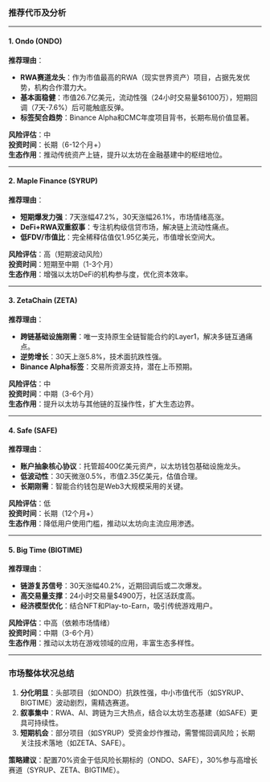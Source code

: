 ### **推荐代币及分析**

---

#### **1. Ondo (ONDO)**  
**推荐理由**：  
- **RWA赛道龙头**：作为市值最高的RWA（现实世界资产）项目，占据先发优势，机构合作潜力大。  
- **基本面稳健**：市值26.7亿美元，流动性强（24小时交易量$6100万），短期回调（7天-7.6%）后可能触底反弹。  
- **标签契合趋势**：Binance Alpha和CMC年度项目背书，长期布局价值显著。  

**风险评估**：中  
**投资时间**：长期（6-12个月+）  
**生态作用**：推动传统资产上链，提升以太坊在金融基建中的枢纽地位。  

---

#### **2. Maple Finance (SYRUP)**  
**推荐理由**：  
- **短期爆发力强**：7天涨幅47.2%，30天涨幅26.1%，市场情绪高涨。  
- **DeFi+RWA双重叙事**：专注机构级信贷市场，解决链上流动性痛点。  
- **低FDV/市值比**：完全稀释估值仅1.95亿美元，市值增长空间大。  

**风险评估**：高（短期波动风险）  
**投资时间**：短期至中期（1-3个月）  
**生态作用**：增强以太坊DeFi的机构参与度，优化资本效率。  

---

#### **3. ZetaChain (ZETA)**  
**推荐理由**：  
- **跨链基础设施刚需**：唯一支持原生全链智能合约的Layer1，解决多链互通痛点。  
- **逆势增长**：30天上涨5.8%，技术面抗跌性强。  
- **Binance Alpha标签**：交易所资源支持，潜在上币预期。  

**风险评估**：中  
**投资时间**：中期（3-6个月）  
**生态作用**：提升以太坊与其他链的互操作性，扩大生态边界。  

---

#### **4. Safe (SAFE)**  
**推荐理由**：  
- **账户抽象核心协议**：托管超400亿美元资产，以太坊钱包基础设施龙头。  
- **低波动性**：30天微涨0.5%，市值2.35亿美元，估值合理。  
- **长期刚需**：智能合约钱包是Web3大规模采用的关键。  

**风险评估**：低  
**投资时间**：长期（12个月+）  
**生态作用**：降低用户使用门槛，推动以太坊向主流应用渗透。  

---

#### **5. Big Time (BIGTIME)**  
**推荐理由**：  
- **链游复苏信号**：30天涨幅40.2%，近期回调后或二次爆发。  
- **高交易量支撑**：24小时交易量$4900万，社区活跃度高。  
- **经济模型优化**：结合NFT和Play-to-Earn，吸引传统游戏用户。  

**风险评估**：中高（依赖市场情绪）  
**投资时间**：中期（3-6个月）  
**生态作用**：推动以太坊在游戏领域的应用，丰富生态多样性。  

---

### **市场整体状况总结**  
1. **分化明显**：头部项目（如ONDO）抗跌性强，中小市值代币（如SYRUP、BIGTIME）波动剧烈，需精选赛道。  
2. **叙事集中**：RWA、AI、跨链为三大热点，结合以太坊生态基建（如SAFE）更具可持续性。  
3. **短期机会**：部分项目（如SYRUP）受资金炒作推动，需警惕回调风险；长期关注技术落地（如ZETA、SAFE）。  

**策略建议**：配置70%资金于低风险长期标的（ONDO、SAFE），30%参与高增长赛道（SYRUP、ZETA、BIGTIME）。